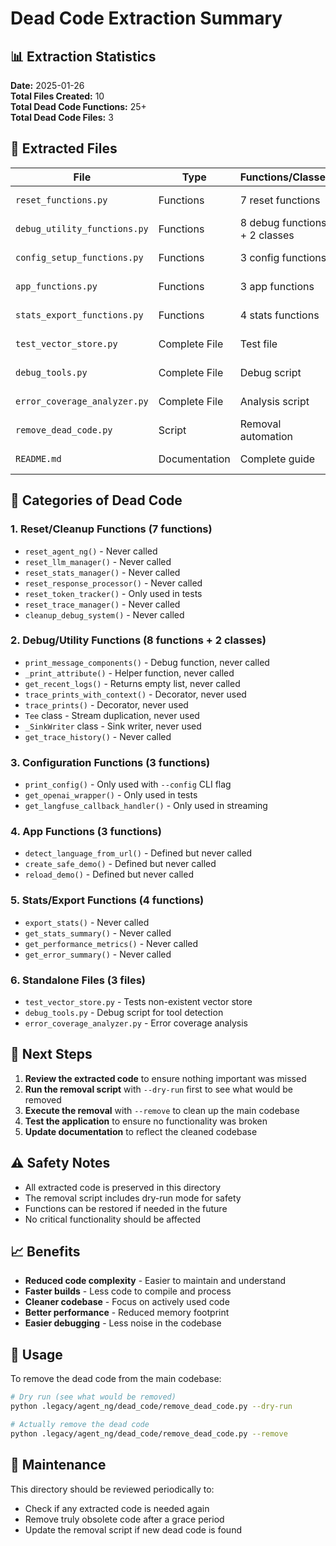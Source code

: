 # Dead Code Extraction Summary

## 📊 Extraction Statistics

**Date:** 2025-01-26  
**Total Files Created:** 10  
**Total Dead Code Functions:** 25+  
**Total Dead Code Files:** 3  

## 📁 Extracted Files

| File | Type | Functions/Classes | Size |
|------|------|------------------|------|
| `reset_functions.py` | Functions | 7 reset functions | 2.3 KB |
| `debug_utility_functions.py` | Functions | 8 debug functions + 2 classes | 7.2 KB |
| `config_setup_functions.py` | Functions | 3 config functions | 2.7 KB |
| `app_functions.py` | Functions | 3 app functions | 3.4 KB |
| `stats_export_functions.py` | Functions | 4 stats functions | 3.3 KB |
| `test_vector_store.py` | Complete File | Test file | 6.6 KB |
| `debug_tools.py` | Complete File | Debug script | 3.4 KB |
| `error_coverage_analyzer.py` | Complete File | Analysis script | 6.2 KB |
| `remove_dead_code.py` | Script | Removal automation | 10.4 KB |
| `README.md` | Documentation | Complete guide | 5.0 KB |

## 🎯 Categories of Dead Code

### 1. Reset/Cleanup Functions (7 functions)
- `reset_agent_ng()` - Never called
- `reset_llm_manager()` - Never called  
- `reset_stats_manager()` - Never called
- `reset_response_processor()` - Never called
- `reset_token_tracker()` - Only used in tests
- `reset_trace_manager()` - Never called
- `cleanup_debug_system()` - Never called

### 2. Debug/Utility Functions (8 functions + 2 classes)
- `print_message_components()` - Debug function, never called
- `_print_attribute()` - Helper function, never called
- `get_recent_logs()` - Returns empty list, never called
- `trace_prints_with_context()` - Decorator, never used
- `trace_prints()` - Decorator, never used
- `Tee` class - Stream duplication, never used
- `_SinkWriter` class - Sink writer, never used
- `get_trace_history()` - Never called

### 3. Configuration Functions (3 functions)
- `print_config()` - Only used with `--config` CLI flag
- `get_openai_wrapper()` - Only used in tests
- `get_langfuse_callback_handler()` - Only used in streaming

### 4. App Functions (3 functions)
- `detect_language_from_url()` - Defined but never called
- `create_safe_demo()` - Defined but never called
- `reload_demo()` - Defined but never called

### 5. Stats/Export Functions (4 functions)
- `export_stats()` - Never called
- `get_stats_summary()` - Never called
- `get_performance_metrics()` - Never called
- `get_error_summary()` - Never called

### 6. Standalone Files (3 files)
- `test_vector_store.py` - Tests non-existent vector store
- `debug_tools.py` - Debug script for tool detection
- `error_coverage_analyzer.py` - Error coverage analysis

## 🔧 Next Steps

1. **Review the extracted code** to ensure nothing important was missed
2. **Run the removal script** with `--dry-run` first to see what would be removed
3. **Execute the removal** with `--remove` to clean up the main codebase
4. **Test the application** to ensure no functionality was broken
5. **Update documentation** to reflect the cleaned codebase

## ⚠️ Safety Notes

- All extracted code is preserved in this directory
- The removal script includes dry-run mode for safety
- Functions can be restored if needed in the future
- No critical functionality should be affected

## 📈 Benefits

- **Reduced code complexity** - Easier to maintain and understand
- **Faster builds** - Less code to compile and process
- **Cleaner codebase** - Focus on actively used code
- **Better performance** - Reduced memory footprint
- **Easier debugging** - Less noise in the codebase

## 🚀 Usage

To remove the dead code from the main codebase:

```bash
# Dry run (see what would be removed)
python .legacy/agent_ng/dead_code/remove_dead_code.py --dry-run

# Actually remove the dead code
python .legacy/agent_ng/dead_code/remove_dead_code.py --remove
```

## 📝 Maintenance

This directory should be reviewed periodically to:
- Check if any extracted code is needed again
- Remove truly obsolete code after a grace period
- Update the removal script if new dead code is found
